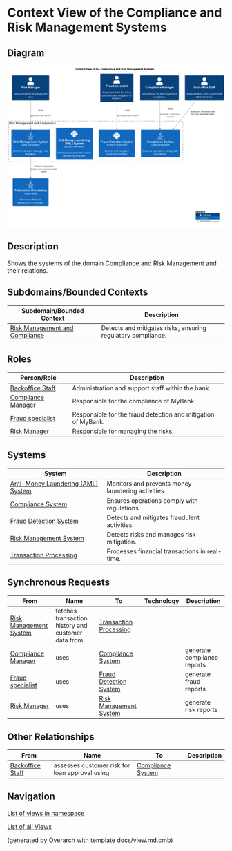 # Context View of the Compliance and Risk Management Systems

## Diagram
![Context View of the Compliance and Risk Management Systems](../../mybank/compliance/context-view.png)

## Description
Shows the systems of the domain Compliance and Risk Management and their relations.

## Subdomains/Bounded Contexts
| Subdomain/Bounded Context | Description |
|---|---|
| [Risk Management and Compliance](../../mybank/compliance/context-boundary.md)| Detects and mitigates risks, ensuring regulatory compliance. |

## Roles
| Person/Role | Description |
|---|---|
| [Backoffice Staff](../../mybank/core-banking/backoffice-staff.md)| Administration and support staff within the bank. |
| [Compliance Manager](../../mybank/compliance/compliance-manager.md)| Responsible for the compliance of MyBank. |
| [Fraud specialist](../../mybank/compliance/fraud-specialist.md)| Responsible for the fraud detection and mitigation of MyBank. |
| [Risk Manager](../../mybank/compliance/risk-manager.md)| Responsible for managing the risks. |

## Systems
| System | Description |
|---|---|
| [Anti-Money Laundering (AML) System](../../mybank/compliance/aml-system.md)| Monitors and prevents money laundering activities. |
| [Compliance System](../../mybank/compliance/compliance-system.md)| Ensures operations comply with regulations. |
| [Fraud Detection System](../../mybank/compliance/fraud-detection-system.md)| Detects and mitigates fraudulent activities. |
| [Risk Management System](../../mybank/compliance/risk-management-system.md)| Detects risks and manages risk mitigation. |
| [Transaction Processing](../../mybank/core-banking/transaction-processing-system.md)| Processes financial transactions in real-time. |

## Synchronous Requests
| From | Name | To | Technology | Description |
|---|---|---|---|---|
| [Risk Management System](../../mybank/compliance/risk-management-system.md) | fetches transaction history and customer data from | [Transaction Processing](../../mybank/core-banking/transaction-processing-system.md) |  |  |
| [Compliance Manager](../../mybank/compliance/compliance-manager.md) | uses | [Compliance System](../../mybank/compliance/compliance-system.md) |  | generate compliance reports |
| [Fraud specialist](../../mybank/compliance/fraud-specialist.md) | uses | [Fraud Detection System](../../mybank/compliance/fraud-detection-system.md) |  | generate fraud reports |
| [Risk Manager](../../mybank/compliance/risk-manager.md) | uses | [Risk Management System](../../mybank/compliance/risk-management-system.md) |  | generate risk reports |

## Other Relationships
| From | Name | To | Description |
|---|---|---|---|
| [Backoffice Staff](../../mybank/core-banking/backoffice-staff.md) | assesses customer risk for loan approval using | [Compliance System](../../mybank/compliance/compliance-system.md) |  |

## Navigation
[List of views in namespace](./views-in-namespace.md)

[List of all Views](../../views.md)


(generated by [Overarch](https://github.com/soulspace-org/overarch) with template docs/view.md.cmb)

